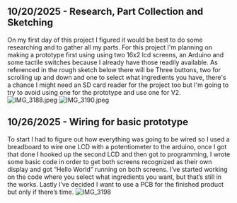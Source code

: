<!--
  ===================    !!READ THIS NOTICE!!   ====================
  DO NOT edit this file manually. Your changes WILL BE OVERWRITTEN!
  This journal is auto generated and updated by Hack Club Blueprint.
  To edit this file, please edit your journal entries on Blueprint.
  ==================================================================
-->

## 10/20/2025 - Research, Part Collection and Sketching  


On my first day of this project I figured it would be best to do some researching and to gather all my parts. For this project I'm planning on making a prototype first using using two 16x2 lcd screens, an Arduino and some tactile switches because I already have those readily available. As referenced in the rough sketch below there will be Three buttons, two for scrolling up and down and one to select what ingredients you have, there's a chance I might need an SD card reader for the project too but I'm going to try to avoid using one for the prototype and use one for V2.![IMG_3188.jpeg](https://blueprint.hackclub.com/user-attachments/blobs/proxy/eyJfcmFpbHMiOnsiZGF0YSI6Mzc5NCwicHVyIjoiYmxvYl9pZCJ9fQ==--80cc01372ccbd14b40d2457dde8542059c79245f/IMG_3188.jpeg)
![IMG_3190.jpeg](https://blueprint.hackclub.com/user-attachments/blobs/proxy/eyJfcmFpbHMiOnsiZGF0YSI6Mzc5NSwicHVyIjoiYmxvYl9pZCJ9fQ==--84831a3c60e235e3f23bf392ea63ce4544ceb6e0/IMG_3190.jpeg)


  

## 10/26/2025 - Wiring for basic prototype   

To start I had to figure out how everything was going to be wired so I used a breadboard to wire one LCD with a potentiometer to the arduino,  once I got that done I hooked up the second LCD and then got to programming, I wrote some basic code in order to get both screens recognized as their own display and got “Hello World” running on both screens. I’ve started working on the code where you select what ingredients you want, but that’s still in the works. Lastly I’ve decided I want to use a PCB for the finished product but only if there’s time. ![IMG_3198](https://blueprint.hackclub.com/user-attachments/blobs/proxy/eyJfcmFpbHMiOnsiZGF0YSI6NTgzMCwicHVyIjoiYmxvYl9pZCJ9fQ==--18f9055330787b5a7fdc21efc7cfda74e56a60c1/IMG_3198.jpeg)  

